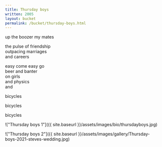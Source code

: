 ```yaml
---
title: Thursday boys
written: 2005
layout: bucket
permalink: /bucket/thursday-boys.html
---
```



<div class="poem">
up the boozer  
my mates  

the pulse of friendship  
outpacing marriages  
and careers  

easy come easy go  
beer and banter  
on girls  
and physics  
and  

bicycles  

bicycles  

bicycles  
</div>

!["Thursday boys 1"]({{ site.baseurl }}/assets/images/bio/thursdayboys.jpg)  

!["Thursday boys 2"]({{ site.baseurl }}/assets/images/gallery/Thursday-boys-2021-steves-wedding.jpg)  
